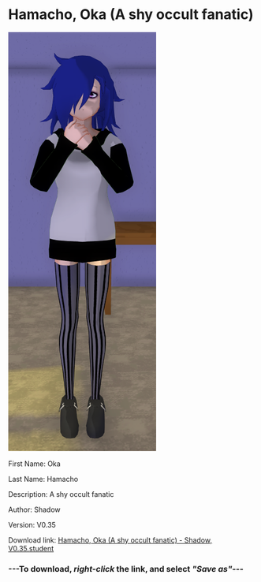 # Hamacho, Oka (A shy occult fanatic)

<img src = "https://raw.githubusercontent.com/Arbiter1223/Daigaku-Gurashi-Custom-Students/master/Students/Files/Hamacho%2C%20Oka%20(A%20shy%20occult%20fanatic).png">

First Name: Oka

Last Name: Hamacho

Description: A shy occult fanatic

Author: Shadow

Version: V0.35

Download link: <a href="https://raw.githubusercontent.com/Arbiter1223/Daigaku-Gurashi-Custom-Students/master/Students/Files/Hamacho%2C%20Oka%20(A%20shy%20occult%20fanatic)%20-%20Shadow%2C%20V0.35.student">Hamacho, Oka (A shy occult fanatic) - Shadow, V0.35.student</a>

### ---**To download, _right-click_ the link, and select _"Save as"_**---
